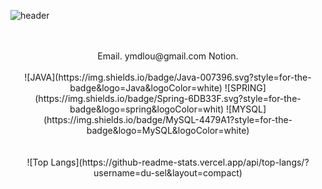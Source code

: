 ![header](https://capsule-render.vercel.app/api?type=waving&color=b2bfc2&height=240&section=header&text=SEOUL&fontSize=60&animation=fadeIn&fontColor=b2bfc2&fontAlign=84&fontAlignY=40)

<div align="center">
    <br>
    <br>
Email. ymdlou@gmail.com   
Notion.   
   <br>
   <br>
![JAVA](https://img.shields.io/badge/Java-007396.svg?style=for-the-badge&logo=Java&logoColor=white) ![SPRING](https://img.shields.io/badge/Spring-6DB33F.svg?style=for-the-badge&logo=spring&logoColor=whit) ![MYSQL](https://img.shields.io/badge/MySQL-4479A1?style=for-the-badge&logo=MySQL&logoColor=white)
   <br>
   <br>
   <br>
![Top Langs](https://github-readme-stats.vercel.app/api/top-langs/?username=du-sel&layout=compact)
   <br>
   <br>

</div>
